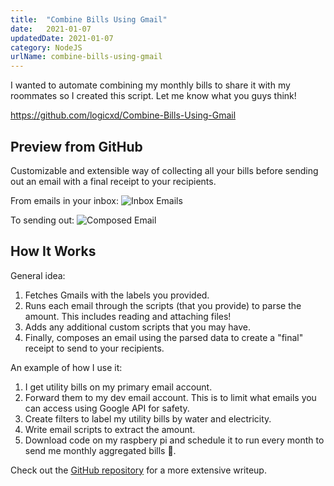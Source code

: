 ```yaml
---
title:  "Combine Bills Using Gmail"
date:   2021-01-07
updatedDate: 2021-01-07
category: NodeJS
urlName: combine-bills-using-gmail
---
```


I wanted to automate combining my monthly bills to share it with my roommates so I created this script. Let me know what you guys think!

<https://github.com/logicxd/Combine-Bills-Using-Gmail>

## Preview from GitHub

Customizable and extensible way of collecting all your bills before sending out an email with a final receipt to your recipients.

From emails in your inbox:
![Inbox Emails](https://user-images.githubusercontent.com/12219300/103873116-2dd87e00-5084-11eb-8ab6-d4c1b7be8ec6.png)

To sending out:
![Composed Email](https://user-images.githubusercontent.com/12219300/103457672-18470b00-4cb6-11eb-9e84-5c69af90e90a.png)

## How It Works

General idea:

1. Fetches Gmails with the labels you provided.
2. Runs each email through the scripts (that you provide) to parse the amount. This includes reading and attaching files!
3. Adds any additional custom scripts that you may have.
4. Finally, composes an email using the parsed data to create a "final" receipt to send to your recipients.

An example of how I use it:

1. I get utility bills on my primary email account.
2. Forward them to my dev email account. This is to limit what emails you can access using Google API for safety.
3. Create filters to label my utility bills by water and electricity.
4. Write email scripts to extract the amount.
5. Download code on my raspbery pi and schedule it to run every month to send me monthly aggregated bills 🎉.

Check out the [GitHub repository](https://github.com/logicxd/Combine-Bills-Using-Gmail) for a more extensive writeup.

